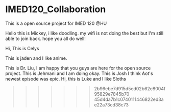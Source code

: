 # IMED120_Collaboration
This is a open source project for IMED 120 @HU

Hello this is Mickey, i like doodling. my wifi is not doing the best but I'm still able to join back. hope you all do well!


Hi, This is Celys

This is jaden and I like anime.

This is Dr. Liu, I am happy that you guys are here for the open source project.
This is Jehmani and I am doing okay.
This is Josh I think Aot's newest episode was epic.
Hi, this is Luke and I like Sloths
>>>>>>> 2b96ebe7d915d5ed02b62e8004f95829e7845b70
>>>>>>> 45d4da7b1c0740111446822ed3ae22a73cd38c73
